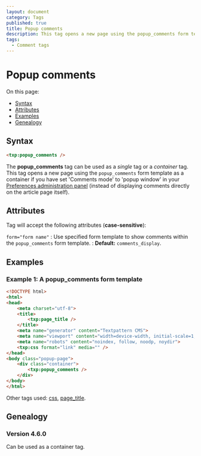 ```yaml
---
layout: document
category: Tags
published: true
title: Popup comments
description: This tag opens a new page using the popup_comments form template as a container if you set 'Comments mode' to 'popup window' in Preferences.
tags:
  - Comment tags
---
```


# Popup comments

On this page:

* [Syntax](#syntax)
* [Attributes](#attributes)
* [Examples](#examples)
* [Genealogy](#genealogy)

## Syntax

~~~ html
<txp:popup_comments />
~~~

The **popup_comments** tag can be used as a *single* tag or a *container* tag. This tag opens a new page using the `popup_comments` form template as a container if you have set 'Comments mode' to 'popup window' in your [Preferences administration panel](https://docs.textpattern.io/administration/preferences-panel#comments-mode) (instead of displaying comments directly on the article page itself).

## Attributes

Tag will accept the following attributes (**case-sensitive**):

`form="form name"`
: Use specified form template to show comments within the `popup_comments` form template.
: **Default:** `comments_display`.

## Examples

### Example 1: A popup_comments form template

~~~ html
<!DOCTYPE html>
<html>
<head>
    <meta charset="utf-8">
    <title>
        <txp:page_title />
    </title>
    <meta name="generator" content="Textpattern CMS">
    <meta name="viewport" content="width=device-width, initial-scale=1, shrink-to-fit=no">
    <meta name="robots" content="noindex, follow, noodp, noydir">
    <txp:css format="link" media="" />
</head>
<body class="popup-page">
    <div class="container">
        <txp:popup_comments />
    </div>
</body>
</html>
~~~

Other tags used: [css](css), [page_title](page_title).

## Genealogy

### Version 4.6.0

Can be used as a container tag.
